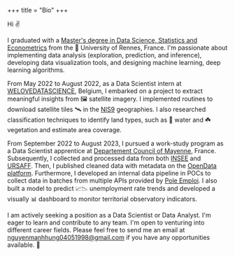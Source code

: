 +++
title = "Bio"
+++

Hi ✌️

I graduated with a [Master's degree in Data Science, Statistics and Econometrics](https://sites-formations.univ-rennes2.fr/master-mas/components/formation/m2-rennes1.html) from the 🏫 University of Rennes, France. I'm passionate about implementing data analysis (exploration, prediction, and inference), developing data visualization tools, and designing machine learning, deep learning algorithms. 

From May 2022 to August 2022, as a Data Scientist intern at [WELOVEDATASCIENCE](https://welovedatascience.com/), Belgium, I embarked on a project to extract meaningful insights from 🖼️ satellite imagery. I implemented routines to download satellite tiles 🛰️ in the [NIS9](https://statbel.fgov.be/fr/propos-de-statbel/methodologie/classifications/geographie) geographies. I also researched classification techniques to identify land types, such as 🥏 water and ☘️ vegetation and estimate area coverage.

From September 2022 to August 2023, I pursued a work-study program as a Data Scientist apprentice at [Departement Council of Mayenne](https://en.wikipedia.org/wiki/Departmental_Council_of_Mayenne), France. Subsequently, I collected and processed data from both [INSEE](https://www.insee.fr/fr/accueil) and [URSAFF](https://www.urssaf.fr/accueil.html). Then, I published cleaned data with metadata on the [OpenData platform](https://data.lamayenne.fr/pages/home/). Furthermore, I developed an internal data pipeline in POCs to collect data in batches from multiple APIs provided by [Pole Emploi](https://francetravail.io/data/api). I also built a model to predict 📈📉 unemployment rate trends and developed a visually 📊 dashboard to monitor territorial observatory indicators.

I am actively seeking a position as a Data Scientist or Data Analyst. I'm eager to learn and contribute to any team. I'm open to venturing into different career fields. Please feel free to send me an email at [nguyenmanhhung04051998@gmail.com](mailto:nguyenmanhhung04051998@gmail.com) if you have any opportunities available. 🤝

<!-- ## [Master 1 cours](https://formations.univ-rennes.fr/annee/master-1-mathematiques-appliquees-statistiques-0): 
- [Inferential statistics](https://formations.univ-rennes.fr/statistique-inferentielle): Hypothesis testing, Loss function,..
- [Factor analysis of data](https://formations.univ-rennes.fr/analyse-factorielle-des-donnees): PCA, CFA, MFMA
- [Linear regression and analysis of variance](https://formations.univ-rennes.fr/regression-lineaire-et-analyse-la-variance): Gaussian linear model, OLS, Variables selections
- [Econometrics and economic modeling](https://formations.univ-rennes.fr/econometrie-et-modelisation-economique): MCG, collinearity, heteroskedasticity, autocorrelation
- [Advanced econometrics](https://formations.univ-rennes.fr/enseignement/econometrie-avancee-causalite-lasso-ridge): Causality, Lasso, Ridge, Elastic net
- [Economic analysis applied to markets](https://formations.univ-rennes.fr/analyse-economique-appliquee-aux-marches)
- [Database](https://formations.univ-rennes.fr/base-de-donnees-0): Joins,  Subqueries, Data modification
- [R and SAS Advanced](https://formations.univ-rennes.fr/logiciels-statistiques-avances)
- [Python Programming](https://formations.univ-rennes.fr/programmation-python)
- [Unsupervised learning](https://formations.univ-rennes.fr/apprentissage-non-supervise): CAH, K-means, Mixture models and EM algorithm
- [Supervised learning](https://lrouviere.github.io/page_perso/cours/apprentissage_sup.html): SVM, Random Forests, Gradient boosting, hold-out, cross-validation, loss function 
- [Logistic model and discriminant analysis](https://formations.univ-rennes.fr/modele-logistique-et-analyse-discriminante): IRLS, LDA, QDA, AIC,BIC, MLE
- [Time series and forecasts](https://formations.univ-rennes.fr/series-temporelles-avancees): Box-Jenkins, ECM, ARIMA, ARIMAX,...
- [Data visualization](https://formations.univ-rennes.fr/visualisation-des-donnees): ggplot2, ggmap, sf et leaflet, matplotlib, bokeh
## [Master 2 cours](https://sites-formations.univ-rennes2.fr/master-mas/components/formation/m2-rennes1.html):
- [Social Network Analysis](https://sites-formations.univ-rennes2.fr/master-mas/cours/M2/rennes1/analyse_reseaux_sociaux/): Centrality, Detection Community, Recommandation
- [Deep Learning](https://sites-formations.univ-rennes2.fr/master-mas/cours/M2/rennes1/deeplearning/): LSTM, RNN, CNN, Generative,...
- [NLP](https://sites-formations.univ-rennes2.fr/master-mas/cours/M2/rennes1/natural-language-processing/): Word2Vec, BERT, Topic Modeling
- [Spatial data models](https://sites-formations.univ-rennes2.fr/master-mas/cours/M2/rennes1/donnees-spatiale/)
- [Panel data models and mixed models](https://sites-formations.univ-rennes2.fr/master-mas/cours/M2/rennes1/modeles-donnees-panel-mixtes/)
- Data Engineering: Docker, ETL, ...
- [Data management et Business Intelligence](https://sites-formations.univ-rennes2.fr/master-mas/cours/M2/rennes1/data-managment-bi/): PowerBI, Qlik Sense
- [Marketing](https://sites-formations.univ-rennes2.fr/master-mas/cours/M2/rennes1/marketing/) -->